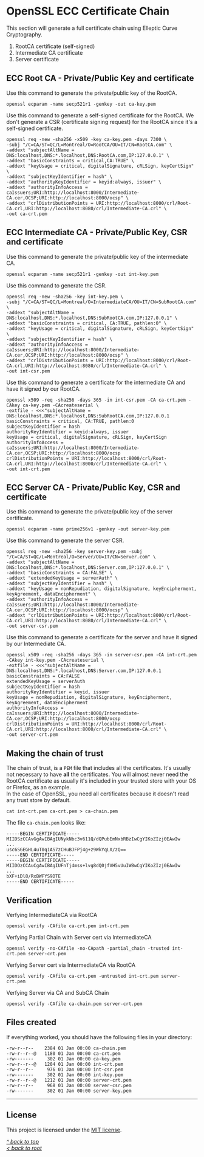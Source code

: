 # OpenSSL ECC Certificate Chain
This section will generate a full certificate chain using Elleptic Curve Cryptography.
1. RootCA certificate (self-signed)
2. Intermediate CA certificate
3. Server certificate
## ECC Root CA - Private/Public Key and certificate
Use this command to generate the private/public key of the RootCA.
```shell
openssl ecparam -name secp521r1 -genkey -out ca-key.pem
```
Use this command to generate a self-signed certificate for the RootCA. We don't generate a CSR (certificate signing request) for the RootCA since it's a self-signed certificate.
```shell
openssl req -new -sha256 -x509 -key ca-key.pem -days 7300 \
-subj "/C=CA/ST=QC/L=Montreal/O=RootCA/OU=IT/CN=RootCA.com" \
-addext "subjectAltName = DNS:localhost,DNS:*.localhost,DNS:RootCA.com,IP:127.0.0.1" \
-addext "basicConstraints = critical,CA:TRUE" \
-addext "keyUsage = critical, digitalSignature, cRLSign, keyCertSign" \
-addext "subjectKeyIdentifier = hash" \
-addext "authorityKeyIdentifier = keyid:always, issuer" \
-addext "authorityInfoAccess = caIssuers;URI:http://localhost:8000/Intermediate-CA.cer,OCSP;URI:http://localhost:8000/ocsp" \
-addext "crlDistributionPoints = URI:http://localhost:8000/crl/Root-CA.crl,URI:http://localhost:8080/crl/Intermediate-CA.crl" \
-out ca-crt.pem
```
## ECC Intermediate CA - Private/Public Key, CSR and certificate
Use this command to generate the private/public key of the intermediate CA.
```shell
openssl ecparam -name secp521r1 -genkey -out int-key.pem
```
Use this command to generate the CSR.
```shell
openssl req -new -sha256 -key int-key.pem \
-subj "/C=CA/ST=QC/L=Montreal/O=IntermediateCA/OU=IT/CN=SubRootCA.com" \
-addext "subjectAltName = DNS:localhost,DNS:*.localhost,DNS:SubRootCA.com,IP:127.0.0.1" \
-addext "basicConstraints = critical, CA:TRUE, pathlen:0" \
-addext "keyUsage = critical, digitalSignature, cRLSign, keyCertSign" \
-addext "subjectKeyIdentifier = hash" \
-addext "authorityInfoAccess = caIssuers;URI:http://localhost:8000/Intermediate-CA.cer,OCSP;URI:http://localhost:8000/ocsp" \
-addext "crlDistributionPoints = URI:http://localhost:8000/crl/Root-CA.crl,URI:http://localhost:8080/crl/Intermediate-CA.crl" \
-out int-csr.pem
```
Use this command to generate a certificate for the intermediate CA and have it signed by our RootCA.
```shell
openssl x509 -req -sha256 -days 365 -in int-csr.pem -CA ca-crt.pem -CAkey ca-key.pem -CAcreateserial \
-extfile - <<<"subjectAltName = DNS:localhost,DNS:*.localhost,DNS:SubRootCA.com,IP:127.0.0.1
basicConstraints = critical, CA:TRUE, pathlen:0
subjectKeyIdentifier = hash
authorityKeyIdentifier = keyid:always, issuer
keyUsage = critical, digitalSignature, cRLSign, keyCertSign
authorityInfoAccess = caIssuers;URI:http://localhost:8000/Intermediate-CA.cer,OCSP;URI:http://localhost:8000/ocsp
crlDistributionPoints = URI:http://localhost:8000/crl/Root-CA.crl,URI:http://localhost:8000/crl/Intermediate-CA.crl" \
-out int-crt.pem
```
## ECC Server CA - Private/Public Key, CSR and certificate
Use this command to generate the private/public key of the server certificate.
```shell
openssl ecparam -name prime256v1 -genkey -out server-key.pem
```
Use this command to generate the server CSR.
```shell
openssl req -new -sha256 -key server-key.pem -subj "/C=CA/ST=QC/L=Montreal/O=Server/OU=IT/CN=Server.com" \
-addext "subjectAltName = DNS:localhost,DNS:*.localhost,DNS:Server.com,IP:127.0.0.1" \
-addext "basicConstraints = CA:FALSE" \
-addext "extendedKeyUsage = serverAuth" \
-addext "subjectKeyIdentifier = hash" \
-addext "keyUsage = nonRepudiation, digitalSignature, keyEncipherment, keyAgreement, dataEncipherment" \
-addext "authorityInfoAccess = caIssuers;URI:http://localhost:8000/Intermediate-CA.cer,OCSP;URI:http://localhost:8000/ocsp" \
-addext "crlDistributionPoints = URI:http://localhost:8000/crl/Root-CA.crl,URI:http://localhost:8080/crl/Intermediate-CA.crl" \
-out server-csr.pem
```
Use this command to generate a certificate for the server and have it signed by our Intermediate CA.
```shell
openssl x509 -req -sha256 -days 365 -in server-csr.pem -CA int-crt.pem -CAkey int-key.pem -CAcreateserial \
-extfile - <<<"subjectAltName = DNS:localhost,DNS:*.localhost,DNS:Server.com,IP:127.0.0.1
basicConstraints = CA:FALSE
extendedKeyUsage = serverAuth
subjectKeyIdentifier = hash
authorityKeyIdentifier = keyid, issuer
keyUsage = nonRepudiation, digitalSignature, keyEncipherment, keyAgreement, dataEncipherment
authorityInfoAccess = caIssuers;URI:http://localhost:8000/Intermediate-CA.cer,OCSP;URI:http://localhost:8000/ocsp
crlDistributionPoints = URI:http://localhost:8000/crl/Root-CA.crl,URI:http://localhost:8000/crl/Intermediate-CA.crl" \
-out server-crt.pem
```
## Making the chain of trust
The chain of trust, is a `PEM` file that includes all the certificates. It's usually not necessary to have **all** the certificates. You will almost never need the RootCA certificate as usually it's included in your trusted store with your OS or Firefox, as an example.  
In the case of OpenSSL, you need all certificates because it doesn't read any trust store by default.
```shell
cat int-crt.pem ca-crt.pem > ca-chain.pem
```
The file `ca-chain.pem` looks like:
```
-----BEGIN CERTIFICATE-----
MIIDSzCCAvGgAwIBAgIUNykNbc3v611Q/dQPubEmNxbRBzIwCgYIKoZIzj0EAwIw
...
usc6SGEGHL4uT0q1AS7zCHuBJFPj4g+z9WkYqLX/zQ==
-----END CERTIFICATE-----
-----BEGIN CERTIFICATE-----
MIIDOzCCAuCgAwIBAgIUFnTj4mss+lvg8dQ0jfVH5vUuIW8wCgYIKoZIzj0EAwIw
...
bXF+iDl8/RxBWFYS9DTE
-----END CERTIFICATE-----
```
## Verification
Verfying IntermediateCA via RootCA
```shell
openssl verify -CAfile ca-crt.pem int-crt.pem
```
Verfying Partial Chain with Server cert via IntermediateCA
```shell
openssl verify -no-CAfile -no-CApath -partial_chain -trusted int-crt.pem server-crt.pem
```
Verfying Server cert via IntermediateCA via RootCA
```shell
openssl verify -CAfile ca-crt.pem -untrusted int-crt.pem server-crt.pem
```
Verfying Server via CA and SubCA Chain
```shell
openssl verify -CAfile ca-chain.pem server-crt.pem
```
## Files created
If everything worked, you should have the following files in your directory:
```
-rw-r--r--    2384 01 Jan 00:00 ca-chain.pem
-rw-r--r--@   1180 01 Jan 00:00 ca-crt.pem
-rw-------     302 01 Jan 00:00 ca-key.pem
-rw-r--r--@   1204 01 Jan 00:00 int-crt.pem
-rw-r--r--     976 01 Jan 00:00 int-csr.pem
-rw-------     302 01 Jan 00:00 int-key.pem
-rw-r--r--@   1212 01 Jan 00:00 server-crt.pem
-rw-r--r--     968 01 Jan 00:00 server-csr.pem
-rw-------     302 01 Jan 00:00 server-key.pem
```
***
## License
This project is licensed under the [MIT license](/LICENSE).

[_^ back to top_](#OpenSSL-ECC-Certificate-Chain)  
[_< back to root_](../../../)
